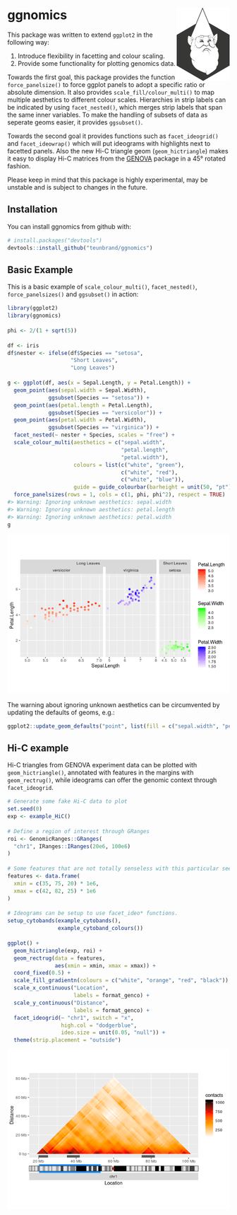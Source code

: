 
<!-- README.md is generated from README.Rmd. Please edit that file -->

# ggnomics <img src="man/figures/icon.png" align = "right" width = "120" />

This package was written to extend `ggplot2` in the following way:

1.  Introduce flexibility in facetting and colour scaling.
2.  Provide some functionality for plotting genomics data.

Towards the first goal, this package provides the function
`force_panelsize()` to force ggplot panels to adopt a specific ratio or
absolute dimension. It also provides `scale_fill/colour_multi()` to map
multiple aesthetics to different colour scales. Hierarchies in strip
labels can be indicated by using `facet_nested()`, which merges strip
labels that span the same inner variables. To make the handling of
subsets of data as seperate geoms easier, it provides `ggsubset()`.

Towards the second goal it provides functions such as `facet_ideogrid()`
and `facet_ideowrap()` which will put ideograms with highlights next to
facetted panels. Also the new Hi-C triangle geom (`geom_hictriangle`)
makes it easy to display Hi-C matrices from the
[GENOVA](https://github.com/robinweide/GENOVA) package in a 45° rotated
fashion.

Please keep in mind that this package is highly experimental, may be
unstable and is subject to changes in the future.

## Installation

You can install ggnomics from github with:

``` r
# install.packages("devtools")
devtools::install_github("teunbrand/ggnomics")
```

## Basic Example

This is a basic example of `scale_colour_multi()`, `facet_nested()`,
`force_panelsizes()` and `ggsubset()` in action:

``` r
library(ggplot2)
library(ggnomics)

phi <- 2/(1 + sqrt(5))

df <- iris
df$nester <- ifelse(df$Species == "setosa",
                    "Short Leaves",
                    "Long Leaves")

g <- ggplot(df, aes(x = Sepal.Length, y = Petal.Length)) +
  geom_point(aes(sepal.width = Sepal.Width),
             ggsubset(Species == "setosa")) +
  geom_point(aes(petal.length = Petal.Length),
             ggsubset(Species == "versicolor")) +
  geom_point(aes(petal.width = Petal.Width),
             ggsubset(Species == "virginica")) +
  facet_nested(~ nester + Species, scales = "free") +
  scale_colour_multi(aesthetics = c("sepal.width", 
                                    "petal.length", 
                                    "petal.width"),
                     colours = list(c("white", "green"),
                                    c("white", "red"),
                                    c("white", "blue")),
                     guide = guide_colourbar(barheight = unit(50, "pt"))) +
  force_panelsizes(rows = 1, cols = c(1, phi, phi^2), respect = TRUE)
#> Warning: Ignoring unknown aesthetics: sepal.width
#> Warning: Ignoring unknown aesthetics: petal.length
#> Warning: Ignoring unknown aesthetics: petal.width
g
```

![](man/figures/README-example-1.png)<!-- -->

The warning about ignoring unknown aesthetics can be circumvented by
updating the defaults of geoms,
e.g.:

``` r
ggplot2::update_geom_defaults("point", list(fill = c("sepal.width", "petal.length", "petal.width")))
```

## Hi-C example

Hi-C triangles from GENOVA experiment data can be plotted with
`geom_hictriangle()`, annotated with features in the margins with
`geom_rectrug()`, while ideograms can offer the genomic context through
`facet_ideogrid`.

``` r
# Generate some fake Hi-C data to plot
set.seed(0)
exp <- example_HiC()

# Define a region of interest through GRanges
roi <- GenomicRanges::GRanges(
  "chr1", IRanges::IRanges(20e6, 100e6)
)

# Some features that are not totally senseless with this particular seed
features <- data.frame(
  xmin = c(35, 75, 20) * 1e6,
  xmax = c(42, 82, 25) * 1e6
)

# Ideograms can be setup to use facet_ideo* functions.
setup_cytobands(example_cytobands(),
                example_cytoband_colours())

ggplot() +
  geom_hictriangle(exp, roi) +
  geom_rectrug(data = features,
               aes(xmin = xmin, xmax = xmax)) +
  coord_fixed(0.5) +
  scale_fill_gradientn(colours = c("white", "orange", "red", "black")) +
  scale_x_continuous("Location", 
                     labels = format_genco) +
  scale_y_continuous("Distance", 
                     labels = format_genco) +
  facet_ideogrid(~ "chr1", switch = "x", 
                 high.col = "dodgerblue", 
                 ideo.size = unit(0.05, "null")) +
  theme(strip.placement = "outside")
```

![](man/figures/README-hicexample-1.png)<!-- -->
